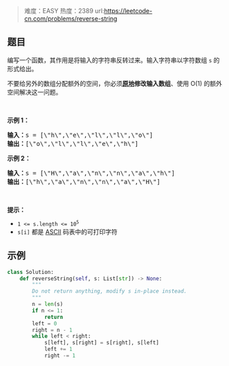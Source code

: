 > 难度：EASY
> 热度：2389
> url:https://leetcode-cn.com/problems/reverse-string

## 题目

<p>编写一个函数，其作用是将输入的字符串反转过来。输入字符串以字符数组 <code>s</code> 的形式给出。</p>

<p>不要给另外的数组分配额外的空间，你必须<strong><a href=\"https://baike.baidu.com/item/原地算法\" target=\"_blank\">原地</a>修改输入数组</strong>、使用 O(1) 的额外空间解决这一问题。</p>

<p>&nbsp;</p>

<p><strong>示例 1：</strong></p>

<pre>
<strong>输入：</strong>s = [\"h\",\"e\",\"l\",\"l\",\"o\"]
<strong>输出：</strong>[\"o\",\"l\",\"l\",\"e\",\"h\"]
</pre>

<p><strong>示例 2：</strong></p>

<pre>
<strong>输入：</strong>s = [\"H\",\"a\",\"n\",\"n\",\"a\",\"h\"]
<strong>输出：</strong>[\"h\",\"a\",\"n\",\"n\",\"a\",\"H\"]</pre>

<p>&nbsp;</p>

<p><strong>提示：</strong></p>

<ul>
	<li><code>1 &lt;= s.length &lt;= 10<sup>5</sup></code></li>
	<li><code>s[i]</code> 都是 <a href=\"https://baike.baidu.com/item/ASCII\" target=\"_blank\">ASCII</a> 码表中的可打印字符</li>
</ul>

## 示例

```python
class Solution:
    def reverseString(self, s: List[str]) -> None:
        """
        Do not return anything, modify s in-place instead.
        """
        n = len(s)
        if n <= 1:
            return
        left = 0
        right = n - 1
        while left < right:
            s[left], s[right] = s[right], s[left]
            left += 1
            right -= 1
```
